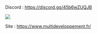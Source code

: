 Discord : https://discord.gg/45b6wZUQJB

<img src="https://i.imgur.com/gq67Jtd.png">


Site : https://www.multideveloppement.fr/



